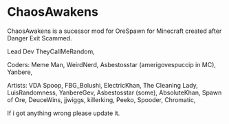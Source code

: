 # ChaosAwakens
ChaosAwakens is a sucessor mod for OreSpawn for Minecraft created after Danger Exit Scammed.

Lead Dev
TheyCallMeRandom,

Coders:
Meme Man,
WeirdNerd,
Asbestosstar (amerigovespuccip in MC),
Yanbere,

Artists:
VDA Spoop,
FBG_Bolushi,
ElectricKhan,
The Cleaning Lady,
LuisRandomness,
YanbereGev,
Asbestosstar (some),
AbsoluteKhan,
Spawn of Ore,
DeuceWins,
jjwiggs,
killerking,
Peeko,
Spooder,
Chromatic,

If i got anything wrong please update it.

